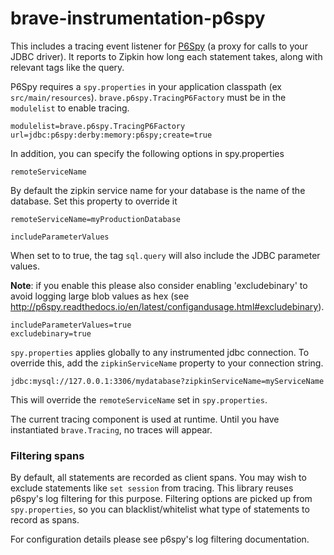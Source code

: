 # brave-instrumentation-p6spy
This includes a tracing event listener for [P6Spy](https://github.com/p6spy/p6spy) (a proxy for calls to your JDBC driver).
It reports to Zipkin how long each statement takes, along with relevant tags like the query.


P6Spy requires a `spy.properties` in your application classpath
(ex `src/main/resources`). `brave.p6spy.TracingP6Factory` must be in the
`modulelist` to enable tracing.

```
modulelist=brave.p6spy.TracingP6Factory
url=jdbc:p6spy:derby:memory:p6spy;create=true
```

In addition, you can specify the following options in spy.properties

`remoteServiceName`

By default the zipkin service name for your database is the name of the database. Set this property to override it

```
remoteServiceName=myProductionDatabase
```

`includeParameterValues`

When set to to true, the tag `sql.query` will also include the JDBC parameter values.
 
**Note**: if you enable this please also consider enabling 'excludebinary' to avoid logging large blob values as hex (see http://p6spy.readthedocs.io/en/latest/configandusage.html#excludebinary).

```  
includeParameterValues=true
excludebinary=true
```

`spy.properties` applies globally to any instrumented jdbc connection. To override this, add the `zipkinServiceName` property to your connection string.

```
jdbc:mysql://127.0.0.1:3306/mydatabase?zipkinServiceName=myServiceName
```

This will override the `remoteServiceName` set in `spy.properties`.

The current tracing component is used at runtime. Until you have instantiated `brave.Tracing`, no traces will appear.

### Filtering spans

By default, all statements are recorded as client spans. 
You may wish to exclude statements like `set session` from tracing. This library reuses p6spy's log filtering for this purpose.
Filtering options are picked up from `spy.properties`, so you can blacklist/whitelist what type of statements to record as spans.

For configuration details please see p6spy's log filtering documentation.
